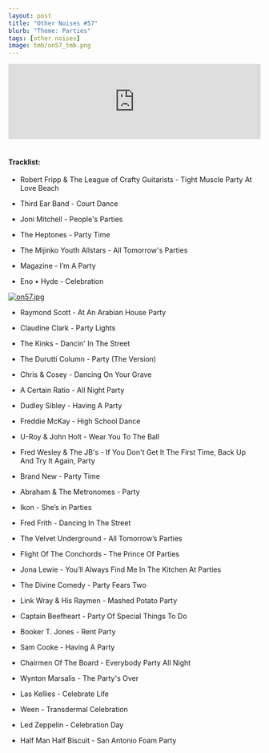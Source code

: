 ```yaml
---
layout: post
title: "Other Noises #57"
blurb: "Theme: Parties"
tags: [other noises]
image: tmb/on57_tmb.png
---
```


<iframe scrolling="no" id="hearthis_at_track_4175726" width="100%" height="150" src="https://hearthis.at/embed/4175726/transparent_black/?hcolor=&color=&style=2&block_size=2&block_space=1&background=1&waveform=0&cover=0&autoplay=0&css=" frameborder="0" allowtransparency allow="autoplay"><p>Listen to <a href="https://hearthis.at/zerocc/other-noises-57-191219-parties/" target="_blank">Other Noises #57 (19/12/19) - PARTIES</a> <span>by</span><a href="https://hearthis.at/zerocc/" target="_blank" > Zero</a> <span>on</span> <a href="https://hearthis.at/" target="_blank">hearthis.at</a></p></iframe>
&nbsp;

#### Tracklist:

- Robert Fripp & The League of Crafty Guitarists - Tight Muscle Party At Love Beach

- Third Ear Band - Court Dance
- Joni Mitchell - People's Parties
- The Heptones - Party Time

- The Mijinko Youth Allstars - All Tomorrow's Parties
- Magazine - I’m A Party
- Eno • Hyde - Celebration

[![on57.jpg](https://i.postimg.cc/PqrkWbG4/on57.jpg)](https://postimg.cc/zyMM5gGb)

- Raymond Scott - At An Arabian House Party
- Claudine Clark - Party Lights
- The Kinks - Dancin' In The Street

- The Durutti Column - Party (The Version)
- Chris & Cosey - Dancing On Your Grave
- A Certain Ratio - All Night Party

- Dudley Sibley - Having A Party
- Freddie McKay - High School Dance
- U-Roy & John Holt - Wear You To The Ball

- Fred Wesley & The JB's - If You Don't Get It The First Time, Back Up And Try It Again, Party
- Brand New - Party Time
- Abraham & The Metronomes - Party

- Ikon - She’s in Parties
- Fred Frith - Dancing In The Street
- The Velvet Underground - All Tomorrow’s Parties

- Flight Of The Conchords - The Prince Of Parties
- Jona Lewie - You’ll Always Find Me In The Kitchen At Parties
- The Divine Comedy - Party Fears Two

- Link Wray & His Raymen - Mashed Potato Party
- Captain Beefheart - Party Of Special Things To Do
- Booker T. Jones - Rent Party

- Sam Cooke - Having A Party
- Chairmen Of The Board - Everybody Party All Night
- Wynton Marsalis - The Party's Over

- Las Kellies - Celebrate Life
- Ween - Transdermal Celebration
- Led Zeppelin - Celebration Day

- Half Man Half Biscuit - San Antonio Foam Party
